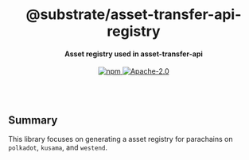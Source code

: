 <br /><br />

<div align="center">
  <h1 align="center">@substrate/asset-transfer-api-registry</h1>
  <h4 align="center"> Asset registry used in asset-transfer-api </h4>
  <p align="center">
    <a href="https://www.npmjs.com/package/@substrate/asset-transfer-api">
      <img alt="npm" src="https://img.shields.io/npm/v/@substrate/asset-transfer-api-registry" />
    </a>
    <a href="https://github.com/paritytech/asset-transfer-api/blob/master/LICENSE">
      <img alt="Apache-2.0" src="https://img.shields.io/npm/l/@substrate/asset-transfer-api" />
    </a>
  </p>
</div>

<br /><br />

## Summary

This library focuses on generating a asset registry for parachains on `polkadot`, `kusama`, and `westend`.
